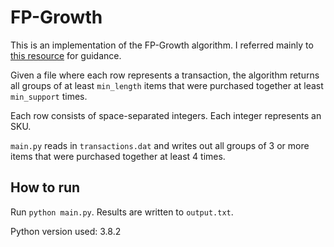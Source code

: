 # FP-Growth
This is an implementation of the FP-Growth algorithm. I referred mainly to [this resource](https://wimleers.com/sites/wimleers.com/files/FP-Growth%20presentation%20handouts%20%E2%80%94%C2%A0Florian%20Verhein.pdf) for guidance.

Given a file where each row represents a transaction, the algorithm returns all groups of at least `min_length` items that were purchased together at least `min_support` times.

Each row consists of space-separated integers. Each integer represents an SKU.

`main.py` reads in `transactions.dat` and writes out all groups of 3 or more items that were purchased together at least 4 times. 

## How to run 
Run `python main.py`.
Results are written to `output.txt`.

Python version used: 3.8.2

